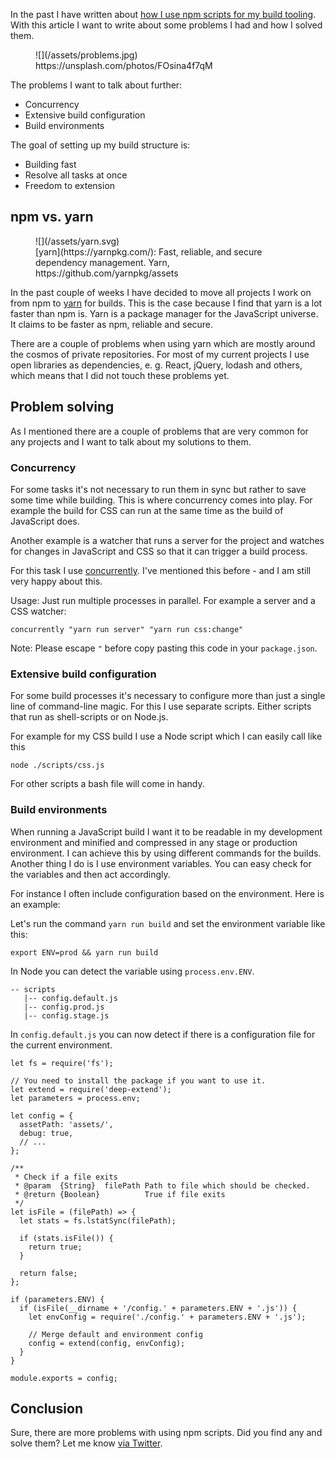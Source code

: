 <p class="post__intro" markdown="1">
In the past I have written about <a href="https://hansreinl.de/blog/npm-builds/">how I use npm scripts for my build tooling</a>.<br>
With this article I want to write about some problems I had and how I solved them.</p>


<figure class="image image--block" markdown="1">
  ![](/assets/problems.jpg)

<figcaption class="image__caption image__caption--no-border" markdown="1">
  <span class="image__caption__copywrite">https://unsplash.com/photos/FOsina4f7qM</span>
</figcaption>
</figure>


The problems I want to talk about further:

* Concurrency
* Extensive build configuration
* Build environments

The goal of setting up my build structure is:

* Building fast
* Resolve all tasks at once
* Freedom to extension

## npm vs. yarn

<figure class="image image--left" markdown="1">
  ![](/assets/yarn.svg)

<figcaption class="image__caption" markdown="1">
  [yarn](https://yarnpkg.com/): Fast, reliable, and secure dependency management.
  <span class="image__caption__copywrite">Yarn, https://github.com/yarnpkg/assets</span>
</figcaption>
</figure>

In the past couple of weeks I have decided to move all projects I work on from npm to [yarn](https://yarnpkg.com/) for builds. This is the case because I find that yarn is a lot faster than npm is.
Yarn is a package manager for the JavaScript universe. It claims to be faster as npm, reliable and secure.

There are a couple of problems when using yarn which are mostly around the cosmos of private repositories. For most of my current projects I use open libraries as dependencies, e. g. React, jQuery, lodash and others, which means that I did not touch these problems yet.

## Problem solving

As I mentioned there are a couple of problems that are very common for any projects and I want to talk about my solutions to them.

### Concurrency

For some tasks it's not necessary to run them in sync but rather to save some time while building. This is where concurrency comes into play.
For example the build for CSS can run at the same time as the build of JavaScript does.

Another example is a watcher that runs a server for the project and watches for changes in JavaScript and CSS so that it can trigger a build process.

For this task I use [concurrently](https://www.npmjs.com/package/concurrently). I've mentioned this before - and I am still very happy about this.

Usage: Just run multiple processes in parallel. For example a server and a CSS watcher:

    concurrently "yarn run server" "yarn run css:change"

Note: Please escape `"` before copy pasting this code in your `package.json`.

### Extensive build configuration

For some build processes it's necessary to configure more than just a single line of command-line magic. For this I use separate scripts. Either scripts that run as shell-scripts or on Node.js.

For example for my CSS build I use a Node script which I can easily call like this

    node ./scripts/css.js

For other scripts a bash file will come in handy.

### Build environments

When running a JavaScript build I want it to be readable in my development environment and minified and compressed in any stage or production environment. I can achieve this by using different commands for the builds.
Another thing I do is I use environment variables. You can easy check for the variables and then act accordingly.

For instance I often include configuration based on the environment. Here is an example:

Let's run the command `yarn run build` and set the environment variable like this:

    export ENV=prod && yarn run build

In Node you can detect the variable using `process.env.ENV`.

```
-- scripts
   |-- config.default.js
   |-- config.prod.js
   |-- config.stage.js
```

In `config.default.js` you can now detect if there is a configuration file for the current environment.

```
let fs = require('fs');

// You need to install the package if you want to use it.
let extend = require('deep-extend');
let parameters = process.env;

let config = {
  assetPath: 'assets/',
  debug: true,
  // ...
};

/**
 * Check if a file exits
 * @param  {String}  filePath Path to file which should be checked.
 * @return {Boolean}          True if file exits
 */
let isFile = (filePath) => {
  let stats = fs.lstatSync(filePath);

  if (stats.isFile()) {
    return true;
  }

  return false;
};

if (parameters.ENV) {
  if (isFile(__dirname + '/config.' + parameters.ENV + '.js')) {
    let envConfig = require('./config.' + parameters.ENV + '.js');

    // Merge default and environment config
    config = extend(config, envConfig);
  }
}

module.exports = config;
```

## Conclusion

Sure, there are more problems with using npm scripts. Did you find any and solve them? Let me know [via Twitter](https://twitter.com/drublic).
